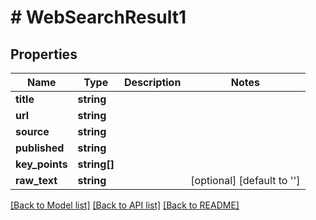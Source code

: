 # # WebSearchResult1

## Properties

Name | Type | Description | Notes
------------ | ------------- | ------------- | -------------
**title** | **string** |  |
**url** | **string** |  |
**source** | **string** |  |
**published** | **string** |  |
**key_points** | **string[]** |  |
**raw_text** | **string** |  | [optional] [default to '']

[[Back to Model list]](../../README.md#models) [[Back to API list]](../../README.md#endpoints) [[Back to README]](../../README.md)
